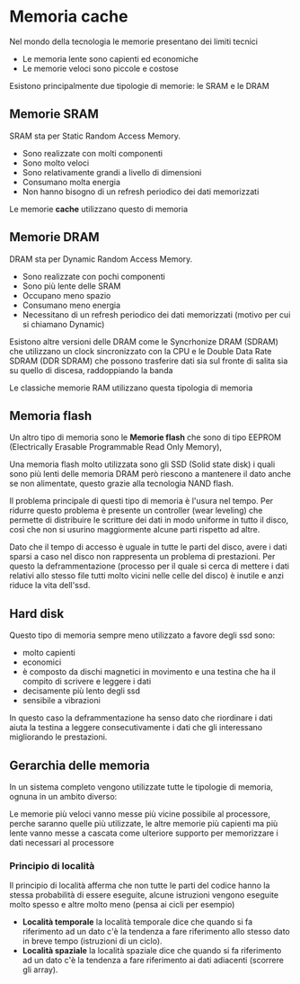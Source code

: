 ﻿# Memoria cache

Nel mondo della tecnologia le memorie presentano dei limiti tecnici

- Le memoria lente sono capienti ed economiche
- Le memorie veloci sono piccole e costose

Esistono principalmente due tipologie di memorie: le SRAM e le DRAM


## Memorie SRAM

SRAM sta per Static Random Access Memory.

- Sono realizzate con molti componenti
- Sono molto veloci
- Sono relativamente grandi a livello di dimensioni
- Consumano molta energia
- Non hanno bisogno di un refresh periodico dei dati memorizzati

Le memorie **cache** utilizzano questo di memoria

## Memorie DRAM

DRAM sta per Dynamic Random Access Memory.

- Sono realizzate con pochi componenti
- Sono più lente delle SRAM
- Occupano meno spazio
- Consumano meno energia
- Necessitano di un refresh periodico dei dati memorizzati (motivo per cui si chiamano Dynamic)

Esistono altre versioni delle DRAM come le Syncrhonize DRAM (SDRAM) che utilizzano un clock sincronizzato con la CPU e le Double Data Rate SDRAM (DDR SDRAM) che possono trasferire dati sia sul fronte di salita sia su quello di discesa, raddoppiando la banda

Le classiche memorie RAM utilizzano questa tipologia di memoria

## Memoria flash

Un altro tipo di memoria sono le **Memorie flash** che sono di tipo EEPROM (Electrically Erasable Programmable Read Only Memory), 

Una memoria flash molto utilizzata sono gli SSD (Solid state disk) i quali sono più lenti delle memoria DRAM però riescono a mantenere il dato anche se non alimentate, questo grazie alla tecnologia NAND flash.

Il problema principale di questi tipo di memoria è l'usura nel tempo. Per ridurre questo problema è presente un controller (wear leveling) che permette di distribuire le scritture dei dati in modo uniforme in tutto il disco, così che non si usurino maggiormente alcune parti rispetto ad altre.

 Dato che il tempo di accesso è uguale in tutte le parti del disco, avere i dati sparsi a caso nel disco non rappresenta un problema di prestazioni. Per questo la deframmentazione (processo per il quale si cerca di mettere i dati relativi allo stesso file tutti molto vicini nelle celle del disco) è inutile e anzi riduce la vita dell'ssd.

## Hard disk

Questo tipo di memoria sempre meno utilizzato a favore degli ssd sono:

- molto capienti
- economici
- è composto da dischi magnetici in movimento e una testina che ha il compito di scrivere e leggere i dati
- decisamente più lento degli ssd
- sensibile a vibrazioni 

In questo caso la deframmentazione ha senso dato che riordinare i dati aiuta la testina a leggere consecutivamente i dati che gli interessano migliorando le prestazioni.

## Gerarchia delle memoria

In un sistema completo vengono utilizzate tutte le tipologie di memoria, ognuna in un ambito diverso:

Le memorie più veloci vanno messe più vicine possibile al processore, perche saranno quelle più utilizzate, le altre memorie più capienti ma più lente vanno messe a cascata come ulteriore supporto per memorizzare i dati necessari al processore

### Principio di località

Il principio di località afferma che non tutte le parti del codice hanno la stessa probabilità di essere eseguite, alcune istruzioni vengono eseguite molto spesso e altre molto meno (pensa ai cicli per esempio)

- **Località temporale** la località temporale dice che quando si fa riferimento ad un dato c'è la tendenza a fare riferimento allo stesso dato in breve tempo (istruzioni di un ciclo).
- **Località spaziale** la località spaziale dice che quando si fa riferimento ad un dato c'è la tendenza a fare riferimento ai dati adiacenti (scorrere gli array).
